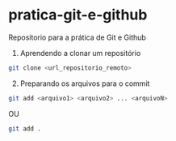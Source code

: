 # pratica-git-e-github
Repositorio para a prática de Git e Github

1. Aprendendo a clonar um repositório

```bash
git clone <url_repositorio_remoto>
```

2. Preparando os arquivos para o commit

```bash
git add <arquivo1> <arquivo2> ... <arquivoN>
```
OU
```bash
git add .
```
